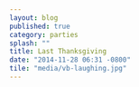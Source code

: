```yaml
---
layout: blog
published: true
category: parties
splash: ""
title: Last Thanksgiving
date: "2014-11-28 06:31 -0800"
tile: "media/vb-laughing.jpg"
---
```


